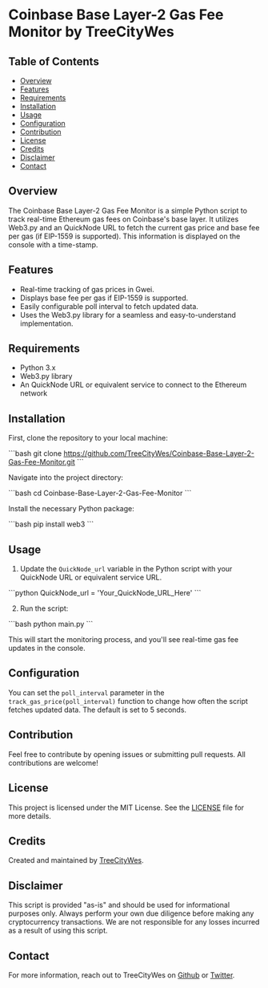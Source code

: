 # Coinbase Base Layer-2 Gas Fee Monitor by TreeCityWes

## Table of Contents

- [Overview](#overview)
- [Features](#features)
- [Requirements](#requirements)
- [Installation](#installation)
- [Usage](#usage)
- [Configuration](#configuration)
- [Contribution](#contribution)
- [License](#license)
- [Credits](#credits)
- [Disclaimer](#disclaimer)
- [Contact](#contact)

## Overview

The Coinbase Base Layer-2 Gas Fee Monitor is a simple Python script to track real-time Ethereum gas fees on Coinbase's base layer. It utilizes Web3.py and an QuickNode URL to fetch the current gas price and base fee per gas (if EIP-1559 is supported). This information is displayed on the console with a time-stamp.

## Features

- Real-time tracking of gas prices in Gwei.
- Displays base fee per gas if EIP-1559 is supported.
- Easily configurable poll interval to fetch updated data.
- Uses the Web3.py library for a seamless and easy-to-understand implementation.

## Requirements

- Python 3.x
- Web3.py library
- An QuickNode URL or equivalent service to connect to the Ethereum network

## Installation

First, clone the repository to your local machine:

\```bash
git clone https://github.com/TreeCityWes/Coinbase-Base-Layer-2-Gas-Fee-Monitor.git
\```

Navigate into the project directory:

\```bash
cd Coinbase-Base-Layer-2-Gas-Fee-Monitor
\```

Install the necessary Python package:

\```bash
pip install web3
\```

## Usage

1. Update the `QuickNode_url` variable in the Python script with your QuickNode URL or equivalent service URL.

\```python
QuickNode_url = 'Your_QuickNode_URL_Here'
\```

2. Run the script:

\```bash
python main.py
\```

This will start the monitoring process, and you'll see real-time gas fee updates in the console.

## Configuration

You can set the `poll_interval` parameter in the `track_gas_price(poll_interval)` function to change how often the script fetches updated data. The default is set to 5 seconds.

## Contribution

Feel free to contribute by opening issues or submitting pull requests. All contributions are welcome!

## License

This project is licensed under the MIT License. See the [LICENSE](LICENSE) file for more details.

## Credits

Created and maintained by [TreeCityWes](https://github.com/TreeCityWes).

## Disclaimer

This script is provided "as-is" and should be used for informational purposes only. Always perform your own due diligence before making any cryptocurrency transactions. We are not responsible for any losses incurred as a result of using this script.

## Contact

For more information, reach out to TreeCityWes on [Github](https://github.com/TreeCityWes) or [Twitter](https://twitter.com/TreeCityWes).
